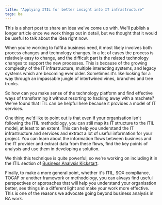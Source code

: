 ```yaml
---
title: "Applying ITIL for better insight into IT infrastructure"
tags: ba
---
```


This is a short post to share an idea we've come up with. We'll publish a longer article once we work things out in detail, but we thought that it would be useful to talk about the idea right now.

When you're working to fulfil a business need, it most likely involves both process changes and technology changes. In a lot of cases the process is relatively easy to change, and the difficult part is the related technology changes to support the new processes. This is because of the growing complexity of the IT infrastructure, multiple interacting systems, and legacy systems which are becoming ever older. Sometimes it's like looking for a way through an impassable jungle of intertwined vines, branches and tree trunks.

So how can you make sense of the technology platform and find effective ways of transforming it without resorting to hacking away with a machete? We've found that ITIL can be helpful here because it provides a model of IT services. 

One thing we'd like to point out is that even if your organisation isn't following the ITIL methodology, you can still map its IT structure to the ITIL model, at least to an extent. This can help you understand the IT infrastructure and services and extract a lot of useful information for your project. You can learn about the information flows between business and the IT provider and extract data from these flows, find the key points of analysis and use them in developing a solution.

We think this technique is quite powerful, so we're working on including it in the ITIL section of <a href = "/products/business-analysis/business-analysis-kickstart">Business Analysis Kickstart</a>.

Finally, to make a more general point, whether it's ITIL, SOX compliance, TOGAF or another framework or methodology, you can always find useful perspectives or approaches that will help you understand your organisation better, see things in a different light and make your work more effective. This is one of the reasons we advocate going beyond business analysis in BA work.